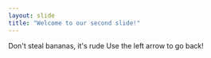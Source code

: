 ```yaml
---
layout: slide
title: "Welcome to our second slide!"
---
```

Don't steal bananas, it's rude
Use the left arrow to go back!
